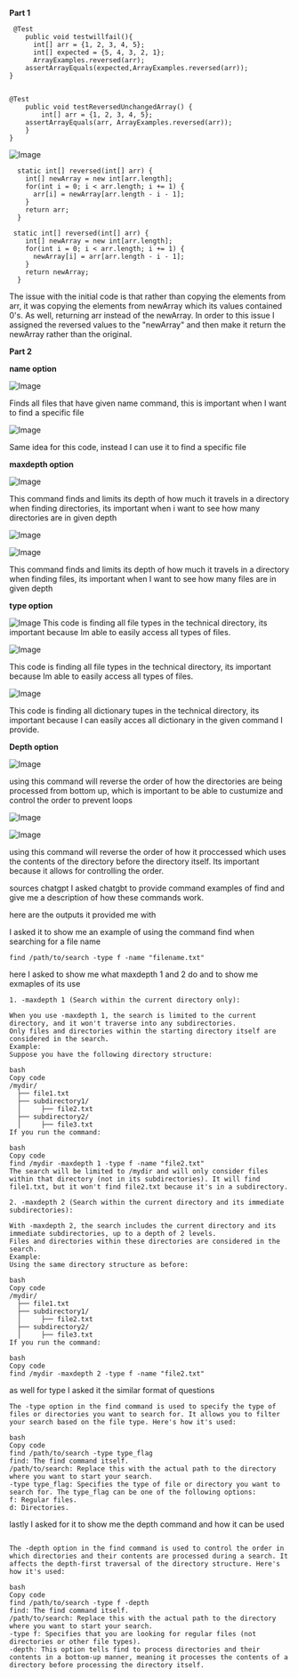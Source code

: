 **Part 1**
```
 @Test
    public void testwillfail(){
      int[] arr = {1, 2, 3, 4, 5}; 
      int[] expected = {5, 4, 3, 2, 1};    
      ArrayExamples.reversed(arr);
    assertArrayEquals(expected,ArrayExamples.reversed(arr));
}

```
```

@Test
    public void testReversedUnchangedArray() {
        int[] arr = {1, 2, 3, 4, 5}; 
    assertArrayEquals(arr, ArrayExamples.reversed(arr)); 
    }
}
```

![Image](fail_output.png)

```
  static int[] reversed(int[] arr) {
    int[] newArray = new int[arr.length];
    for(int i = 0; i < arr.length; i += 1) {
      arr[i] = newArray[arr.length - i - 1];
    }
    return arr;
  }
```

```
 static int[] reversed(int[] arr) {
    int[] newArray = new int[arr.length];
    for(int i = 0; i < arr.length; i += 1) {
      newArray[i] = arr[arr.length - i - 1];
    }
    return newArray;
  }
```
The issue with the initial code is that rather than copying the elements from arr, it was copying the elements from newArray which its values contained 0's. As well, returning arr instead of the newArray. In order to this issue I assigned the reversed values to the "newArray" and then make it return the newArray rather than the original. 


**Part 2**

**name option**


![Image](name-example1.png)


Finds all files that have given name command, this is important when I want to find a specific file

![Image](name_directories_code.png)


Same idea for this code, instead I can use it to find a specific file 

**maxdepth option**


![Image](maxdepth_1.png)

This command finds and limits its depth of how much it travels in a directory when finding directories, its important when i want to see how many directories are in given depth 

![Image](maxdepth_2code.png)


![Image](maxdepth_2output.png)


This command finds and limits its depth of how much it travels in a directory when finding files, its important when I want to see how many files are in given depth 


**type option**


![Image](type_file_code.png)
This code is finding all file types in the technical directory, its important because Im able to easily access all types of files.

![Image](type_file_output.png)


This code is finding all file types in the technical directory, its important because Im able to easily access all types of files.


![Image](type_dic.png)


This code is finding all dictionary tupes in the technical directory, its important because I can easily acces all dictionary in the given command I provide.

**Depth option**

![Image](depth_dic.png)

using this command will reverse the order of how the directories are being processed from bottom up, which is important to be able to custumize and control the order to prevent loops

![Image](depth-files.png)




![Image](depth-filesout.png)

using this command will reverse the order of how it proccessed which uses the contents of the directory before the directory itself. Its important because it allows for controlling the order.

sources chatgpt
I asked chatgbt to provide command examples of find and give me a description of how these commands work. 

here are the outputs it provided me with

I asked it to show me an example of using the command find when searching for a file name 

```
find /path/to/search -type f -name "filename.txt"
```

here I asked to show me what maxdepth 1 and 2 do and to show me exmaples of its use

```
1. -maxdepth 1 (Search within the current directory only):

When you use -maxdepth 1, the search is limited to the current directory, and it won't traverse into any subdirectories.
Only files and directories within the starting directory itself are considered in the search.
Example:
Suppose you have the following directory structure:

bash
Copy code
/mydir/
  ├── file1.txt
  ├── subdirectory1/
  │     ├── file2.txt
  ├── subdirectory2/
  │     ├── file3.txt
If you run the command:

bash
Copy code
find /mydir -maxdepth 1 -type f -name "file2.txt"
The search will be limited to /mydir and will only consider files within that directory (not in its subdirectories). It will find file1.txt, but it won't find file2.txt because it's in a subdirectory.

2. -maxdepth 2 (Search within the current directory and its immediate subdirectories):

With -maxdepth 2, the search includes the current directory and its immediate subdirectories, up to a depth of 2 levels.
Files and directories within these directories are considered in the search.
Example:
Using the same directory structure as before:

bash
Copy code
/mydir/
  ├── file1.txt
  ├── subdirectory1/
  │     ├── file2.txt
  ├── subdirectory2/
  │     ├── file3.txt
If you run the command:

bash
Copy code
find /mydir -maxdepth 2 -type f -name "file2.txt"
```
as well for type I asked it the similar format of questions 

```
The -type option in the find command is used to specify the type of files or directories you want to search for. It allows you to filter your search based on the file type. Here's how it's used:

bash
Copy code
find /path/to/search -type type_flag
find: The find command itself.
/path/to/search: Replace this with the actual path to the directory where you want to start your search.
-type type_flag: Specifies the type of file or directory you want to search for. The type_flag can be one of the following options:
f: Regular files.
d: Directories.

```

lastly I asked for it to show me the depth command and how it can be used 
```

The -depth option in the find command is used to control the order in which directories and their contents are processed during a search. It affects the depth-first traversal of the directory structure. Here's how it's used:

bash
Copy code
find /path/to/search -type f -depth
find: The find command itself.
/path/to/search: Replace this with the actual path to the directory where you want to start your search.
-type f: Specifies that you are looking for regular files (not directories or other file types).
-depth: This option tells find to process directories and their contents in a bottom-up manner, meaning it processes the contents of a directory before processing the directory itself.
```




